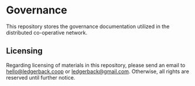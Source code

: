 # Governance

This repository stores the governance documentation utilized in the distributed co-operative network. 

## Licensing
Regarding licensing of materials in this repository, please send an email to hello@ledgerback.coop or ledgerback@gmail.com.
Otherwise, all rights are reserved until further notice. 
